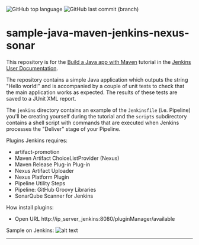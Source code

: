 ![GitHub top language](https://img.shields.io/github/languages/top/azagramac/sample-java-maven-jenkins-nexus-sonar.svg) ![GitHub last commit (branch)](https://img.shields.io/github/last-commit/azagramac/sample-java-maven-jenkins-nexus-sonar/master.svg)

# sample-java-maven-jenkins-nexus-sonar

This repository is for the
[Build a Java app with Maven](https://jenkins.io/doc/tutorials/build-a-java-app-with-maven/)
tutorial in the [Jenkins User Documentation](https://jenkins.io/doc/).

The repository contains a simple Java application which outputs the string
"Hello world!" and is accompanied by a couple of unit tests to check that the
main application works as expected. The results of these tests are saved to a
JUnit XML report.

The `jenkins` directory contains an example of the `Jenkinsfile` (i.e. Pipeline)
you'll be creating yourself during the tutorial and the `scripts` subdirectory
contains a shell script with commands that are executed when Jenkins processes
the "Deliver" stage of your Pipeline.

Plugins Jenkins requires:
- artifact-promotion
- Maven Artifact ChoiceListProvider (Nexus)
- Maven Release Plug-in Plug-in
- Nexus Artifact Uploader
- Nexus Platform Plugin
- Pipeline Utility Steps
- Pipeline: GitHub Groovy Libraries
- SonarQube Scanner for Jenkins

How install plugins:
- Open URL http://ip_server_jenkins:8080/pluginManager/available

Sample on Jenkins:
![alt text](https://github.com/AzagraMac/sample-java-maven-jenkins-nexus-sonar/blob/master/src/img_sample.png)

_________________________________________________________________________



